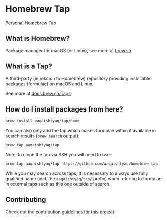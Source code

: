 # Homebrew Tap

Personal Homebrew Tap

## What is Homebrew?

Package manager for macOS (or Linux), see more at [brew.sh](https://brew.sh)

## What is a Tap?

A third-party (in relation to Homebrew) repository providing installable
packages (formulae) on macOS and Linux.

See more at [docs.brew.sh/Taps](https://docs.brew.sh/Taps)

## How do I install packages from here?

```sh
brew install aaqaishtyaq/tap/name
```

You can also only add the tap which makes formulae within it
available in search results (`brew search` output):

```sh
brew tap aaqaishtyaq/tap
```

Note: to clone the tap via SSH you will need to use:

```sh
brew tap aaqaishtyaq/tap https://github.com/aaqaishtyaq/homebrew-tap
```

While you may search across taps, it is necessary to always use
fully qualified name (incl. the `aaqaishtyaq/tap/` prefix)
when refering to formulae in external taps such as this one
outside of search.

## Contributing

Check out the [contribution guidelines for this project](./CONTRIBUTING.md)
